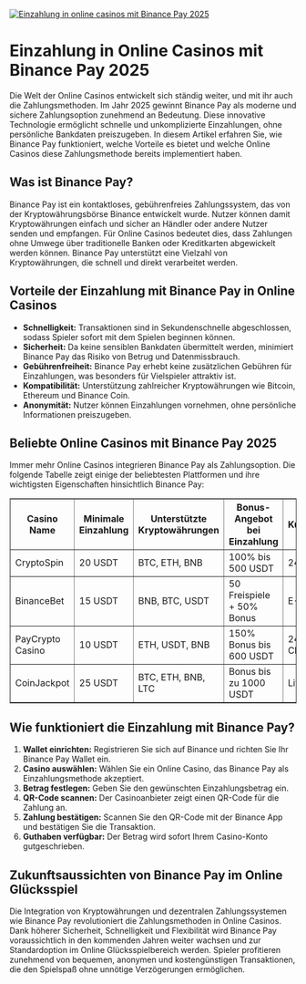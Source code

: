 [![Einzahlung in online casinos mit Binance Pay 2025](https://123-caf.pages.dev/gitsignup.png)](https://vrmoo.ru/Bt82HjjY)

<h1>Einzahlung in Online Casinos mit Binance Pay 2025</h1>  <p>Die Welt der Online Casinos entwickelt sich ständig weiter, und mit ihr auch die Zahlungsmethoden. Im Jahr 2025 gewinnt Binance Pay als moderne und sichere Zahlungsoption zunehmend an Bedeutung. Diese innovative Technologie ermöglicht schnelle und unkomplizierte Einzahlungen, ohne persönliche Bankdaten preiszugeben. In diesem Artikel erfahren Sie, wie Binance Pay funktioniert, welche Vorteile es bietet und welche Online Casinos diese Zahlungsmethode bereits implementiert haben.</p>  <h2>Was ist Binance Pay?</h2> <p>Binance Pay ist ein kontaktloses, gebührenfreies Zahlungssystem, das von der Kryptowährungsbörse Binance entwickelt wurde. Nutzer können damit Kryptowährungen einfach und sicher an Händler oder andere Nutzer senden und empfangen. Für Online Casinos bedeutet dies, dass Zahlungen ohne Umwege über traditionelle Banken oder Kreditkarten abgewickelt werden können. Binance Pay unterstützt eine Vielzahl von Kryptowährungen, die schnell und direkt verarbeitet werden.</p>  <h2>Vorteile der Einzahlung mit Binance Pay in Online Casinos</h2> <ul>   <li><strong>Schnelligkeit:</strong> Transaktionen sind in Sekundenschnelle abgeschlossen, sodass Spieler sofort mit dem Spielen beginnen können.</li>   <li><strong>Sicherheit:</strong> Da keine sensiblen Bankdaten übermittelt werden, minimiert Binance Pay das Risiko von Betrug und Datenmissbrauch.</li>   <li><strong>Gebührenfreiheit:</strong> Binance Pay erhebt keine zusätzlichen Gebühren für Einzahlungen, was besonders für Vielspieler attraktiv ist.</li>   <li><strong>Kompatibilität:</strong> Unterstützung zahlreicher Kryptowährungen wie Bitcoin, Ethereum und Binance Coin.</li>   <li><strong>Anonymität:</strong> Nutzer können Einzahlungen vornehmen, ohne persönliche Informationen preiszugeben.</li> </ul>  <h2>Beliebte Online Casinos mit Binance Pay 2025</h2> <p>Immer mehr Online Casinos integrieren Binance Pay als Zahlungsoption. Die folgende Tabelle zeigt einige der beliebtesten Plattformen und ihre wichtigsten Eigenschaften hinsichtlich Binance Pay:</p>  <table border="1" cellpadding="8" cellspacing="0">   <thead>     <tr>       <th>Casino Name</th>       <th>Minimale Einzahlung</th>       <th>Unterstützte Kryptowährungen</th>       <th>Bonus-Angebot bei Einzahlung</th>       <th>Kundenservice</th>     </tr>   </thead>   <tbody>     <tr>       <td>CryptoSpin</td>       <td>20 USDT</td>       <td>BTC, ETH, BNB</td>       <td>100% bis 500 USDT</td>       <td>24/7 Live-Chat</td>     </tr>     <tr>       <td>BinanceBet</td>       <td>15 USDT</td>       <td>BNB, BTC, USDT</td>       <td>50 Freispiele + 50% Bonus</td>       <td>E-Mail & Chat</td>     </tr>     <tr>       <td>PayCrypto Casino</td>       <td>10 USDT</td>       <td>ETH, USDT, BNB</td>       <td>150% Bonus bis 600 USDT</td>       <td>24/7 Telefon & Chat</td>     </tr>     <tr>       <td>CoinJackpot</td>       <td>25 USDT</td>       <td>BTC, ETH, BNB, LTC</td>       <td>Bonus bis zu 1000 USDT</td>       <td>Live-Chat</td>     </tr>   </tbody> </table>  <h2>Wie funktioniert die Einzahlung mit Binance Pay?</h2> <ol>   <li><strong>Wallet einrichten:</strong> Registrieren Sie sich auf Binance und richten Sie Ihr Binance Pay Wallet ein.</li>   <li><strong>Casino auswählen:</strong> Wählen Sie ein Online Casino, das Binance Pay als Einzahlungsmethode akzeptiert.</li>   <li><strong>Betrag festlegen:</strong> Geben Sie den gewünschten Einzahlungsbetrag ein.</li>   <li><strong>QR-Code scannen:</strong> Der Casinoanbieter zeigt einen QR-Code für die Zahlung an.</li>   <li><strong>Zahlung bestätigen:</strong> Scannen Sie den QR-Code mit der Binance App und bestätigen Sie die Transaktion.</li>   <li><strong>Guthaben verfügbar:</strong> Der Betrag wird sofort Ihrem Casino-Konto gutgeschrieben.</li> </ol>  <h2>Zukunftsaussichten von Binance Pay im Online Glücksspiel</h2> <p>Die Integration von Kryptowährungen und dezentralen Zahlungssystemen wie Binance Pay revolutioniert die Zahlungsmethoden in Online Casinos. Dank höherer Sicherheit, Schnelligkeit und Flexibilität wird Binance Pay voraussichtlich in den kommenden Jahren weiter wachsen und zur Standardoption im Online Glücksspielbereich werden. Spieler profitieren zunehmend von bequemen, anonymen und kostengünstigen Transaktionen, die den Spielspaß ohne unnötige Verzögerungen ermöglichen.</p>